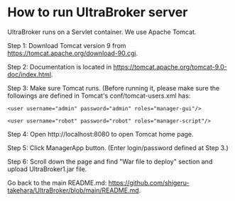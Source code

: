 # How to run UltraBroker server

UltraBroker runs on a Servlet container. We use Apache Tomcat.


Step 1: Download Tomcat version 9 from https://tomcat.apache.org/download-90.cgi.

Step 2: Documentation is located in https://tomcat.apache.org/tomcat-9.0-doc/index.html.

Step 3: Make sure Tomcat runs. (Before running it, please make sure the followings are defined in Tomcat's conf/tomcat-users.xml has:

`<user username="admin" password="admin" roles="manager-gui"/>`
  
`<user username="robot" password="robot" roles="manager-script"/>`

Step 4: Open http://localhost:8080 to open Tomcat home page.

Step 5: Click ManagerApp button. (Enter login/password defined at Step 3.)

Step 6: Scroll down the page and find "War file to deploy" section and upload UltraBroker1.jar file.

Go back to the main README.md: https://github.com/shigeru-takehara/UltraBroker/blob/main/README.md.
